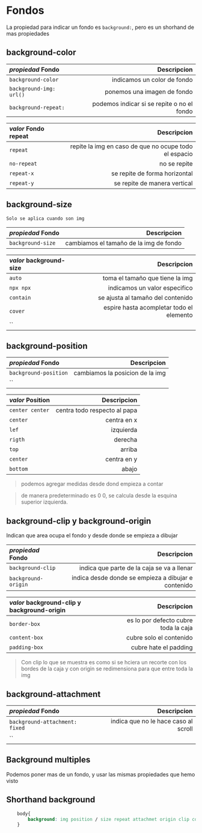 # Fondos
La propiedad para indicar un fondo es `background:`, pero es un shorhand de mas propiedades 

## background-color

*propiedad* **Fondo**| Descripcion
:--|--:
`background-color` | indicamos un color de fondo
`background-img: url()` | ponemos una imagen de fondo
`background-repeat:` | podemos indicar si se repite o no el fondo

*valor* **Fondo repeat**| Descripcion
:--|--:
`repeat` | repite la img en caso de que no ocupe todo el espacio
`no-repeat` | no se repite  
`repeat-x` | se repite de forma horizontal
`repeat-y` | se repite de manera vertical

## background-size 
    Solo se aplica cuando son img

*propiedad* **Fondo**| Descripcion
:--|--:
`background-size` | cambiamos el tamaño de la img de fondo

*valor* **background-size**| Descripcion
:--|--:
`auto` | toma el tamaño que tiene la img
`npx npx` | indicamos un valor especifico
`contain` | se ajusta al tamaño del contenido
`cover` | espire hasta acompletar todo el elemento
`` | 

## background-position

*propiedad* **Fondo**| Descripcion
:--|--:
`background-position` | cambiamos la posicion de la img
`` | 

*valor* **Position**| Descripcion
:--|--:
`center center` | centra todo respecto al papa
`center` | centra en x
`lef` | izquierda 
`rigth` | derecha
`top` | arriba
`center` | centra en y
`bottom` |abajo 

>podemos agregar medidas desde dond empieza a contar

> de manera predeterminado es 0 0, se calcula desde la esquina superior izquierda.

## background-clip y background-origin
 Indican que area ocupa el fondo y desde donde se empieza a dibujar

*propiedad* **Fondo**| Descripcion
:--|--:
`background-clip` | indica que parte de la caja se va a llenar 
`background-origin` | indica desde donde se empieza a dibujar e contenido

*valor* **background-clip y background-origin**| Descripcion
:--|--:
`border-box` | es lo por defecto cubre toda la caja
`content-box` | cubre solo el contenido
`padding-box` | cubre hate el padding


> Con clip lo que se muestra es como si se hciera un recorte con los bordes de la caja y con origin se redimensiona para que entre toda la img

## background-attachment

*propiedad* **Fondo**| Descripcion
:--|--:
`background-attachment: fixed` | indica que no le hace caso al scroll 
`` | 

## Background multiples
 Podemos poner  mas de un fondo, y usar las mismas propiedades que hemo visto

## Shorthand background

```css
    body{
        background: img position / size repeat attachmet origin clip color ;
    }
```
